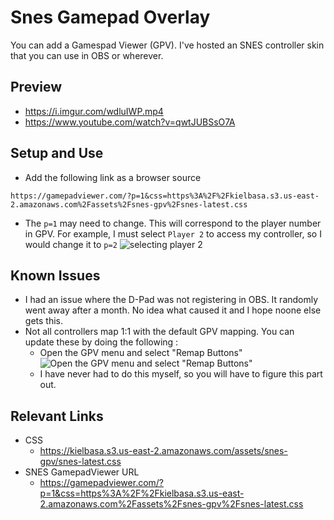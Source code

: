 # Snes Gamepad Overlay
You can add a Gamespad Viewer (GPV). I've hosted an SNES controller skin that you can use in OBS or wherever.

## Preview
- https://i.imgur.com/wdluIWP.mp4
- https://www.youtube.com/watch?v=qwtJUBSsO7A

## Setup and Use
- Add the following link as a browser source
```
https://gamepadviewer.com/?p=1&css=https%3A%2F%2Fkielbasa.s3.us-east-2.amazonaws.com%2Fassets%2Fsnes-gpv%2Fsnes-latest.css
```
- The `p=1` may need to change. This will correspond to the player number in GPV. For example, I must select `Player 2` to access my controller, so I would change it to `p=2` ![selecting player 2](https://i.imgur.com/xWEHJXT.png)

## Known Issues
- I had an issue where the D-Pad was not registering in OBS. It randomly went away after a month. No idea what caused it and I hope noone else gets this.
- Not all controllers map 1:1 with the default GPV mapping. You can update these by doing the following :
    - Open the GPV menu and select "Remap Buttons"![Open the GPV menu and select "Remap Buttons"](https://i.imgur.com/RnuAe2m.png)
    - I have never had to do this myself, so you will have to figure this part out.

## Relevant Links
- CSS
    - https://kielbasa.s3.us-east-2.amazonaws.com/assets/snes-gpv/snes-latest.css
- SNES GamepadViewer URL
    - https://gamepadviewer.com/?p=1&css=https%3A%2F%2Fkielbasa.s3.us-east-2.amazonaws.com%2Fassets%2Fsnes-gpv%2Fsnes-latest.css
